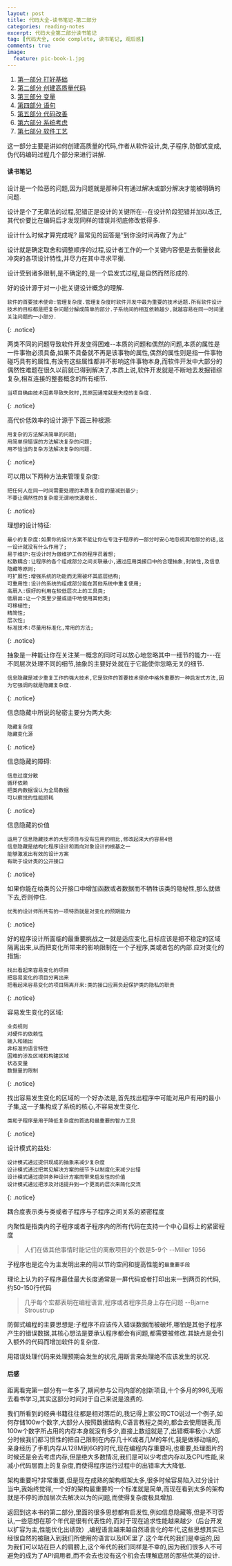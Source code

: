 ```yaml
---
layout: post
title: 代码大全-读书笔记-第二部分
categories: reading-notes
excerpt: 代码大全第二部分读书笔记
tag: [代码大全, code complete, 读书笔记, 观后感]
comments: true
image:
  feature: pic-book-1.jpg
---
```



1. [第一部分 打好基础](http://www.whysodiao.com/reading-notes/code-complete-note-part-1/)
2. [第二部分 创建高质量代码](http://www.whysodiao.com/reading-notes/code-complete-note-part-2/)
3. [第三部分 变量](http://www.whysodiao.com/reading-notes/code-complete-note-part-3/)
4. [第四部分 语句](http://www.whysodiao.com/reading-notes/code-complete-note-part-4/)
5. [第五部分 代码改善](http://www.whysodiao.com/reading-notes/code-complete-note-part-5/)
6. [第六部分 系统考虑](http://www.whysodiao.com/reading-notes/code-complete-note-part-6/)
7. [第七部分 软件工艺](http://www.whysodiao.com/reading-notes/code-complete-note-part-7/)


这一部分主要是讲如何创建高质量的代码,作者从软件设计,类,子程序,防御式变成,伪代码编码过程几个部分来进行讲解.

#### 读书笔记

设计是一个险恶的问题,因为问题就是那种只有通过解决或部分解决才能被明确的问题.

设计是个了无章法的过程,犯错正是设计的关键所在--在设计阶段犯错并加以改正,其代价要比在编码后才发现同样的错误并彻底修改低得多.

设计什么时候才算完成呢? 最常见的回答是“到你没时间再做了为止”

设计就是确定取舍和调整顺序的过程,设计者工作的一个关键内容便是去衡量彼此冲突的各项设计特性,并尽力在其中寻求平衡.

设计受到诸多限制,是不确定的,是一个启发式过程,是自然而然形成的.

好的设计源于对一小批关键设计概念的理解.

    软件的首要技术使命:管理复杂度.管理复杂度时软件开发中最为重要的技术话题.所有软件设计技术的目标都是把复杂问题分解成简单的部分.子系统间的相互依赖越少,就越容易在同一时间里关注问题的一小部分.
{: .notice}

两类不同的问题导致软件开发变得困难--本质的问题和偶然的问题,本质的属性是一件事物必须具备,如果不具备就不再是该事物的属性,偶然的属性则是指一件事物碰巧具有的属性,有没有这些属性都并不影响这件事物本身,而软件开发中大部分的偶然性难题在很久以前就已得到解决了,本质上说,软件开发就是不断地去发掘错综复杂,相互连接的整套概念的所有细节.

    当项目确由技术因素导致失败时,其原因通常就是失控的复杂度.
{: .notice}

高代价低效率的设计源于下面三种根源:

    用复杂的方法解决简单的问题;
    用简单但错误的方法解决复杂的问题;
    用不恰当的复杂方法解决复杂的问题.
{: .notice}

可以用以下两种方法来管理复杂度:

    把任何人在同一时间需要处理的本质复杂度的量减到最少;
    不要让偶然性的复杂度无谓地快速增长.
{: .notice}

理想的设计特征:

    最小的复杂度:如果你的设计方案不能让你在专注于程序的一部分时安心地忽视其他部分的话,这一设计就没有什么作用了;
    易于维护:在设计时为做维护工作的程序员着想;
    松散耦合:让程序的各个组成部分之间关联最小,通过应用类接口中的合理抽象,封装性,及信息隐藏等原则;
    可扩展性:增强系统的功能而无需破坏其底层结构;
    可重用性:设计的系统的组成部分能在其他系统中重复使用;
    高扇入:很好的利用在较低层次上的工具类;
    低扇出:让一个类里少量或适中地使用其他类;
    可移植性;
    精简性;
    层次性;
    标准技术:尽量用标准化,常用的方法;
{: .notice}

抽象是一种能让你在关注某一概念的同时可以放心地忽略其中一细节的能力---在不同层次处理不同的细节,抽象的主要好处就在于它能使你忽略无关的细节.

    信息隐藏是减少重复工作的强大技术,它是软件的首要技术使命中格外重要的一种启发式方法,因为它强调的就是隐藏复杂度.
{: .notice}

信息隐藏中所说的秘密主要分为两大类:

    隐藏复杂度
    隐藏变化源
{: .notice}

信息隐藏的障碍:

    信息过度分散
    循环依赖
    把类内数据误认为全局数据
    可以察觉的性能损耗
{: .notice}

信息隐藏的价值

    运用了信息隐藏技术的大型项目与没有应用的相比,修改起来大约容易4倍
    信息隐藏是结构化程序设计和面向对象设计的根基之一
    能够激发出有效的设计方案
    有助于设计类的公开接口
{: .notice}

如果你能在给类的公开接口中增加函数或者数据而不牺牲该类的隐秘性,那么就做下去,否则停住.

    优秀的设计师所共有的一项特质就是对变化的预期能力
{: .notice}

好的程序设计所面临的最重要挑战之一就是适应变化,目标应该是把不稳定的区域隔离出来,从而把变化所带来的影响限制在一个子程序,类或者包的内部.应对变化的措施:

    找出看起来容易变化的项目
    把容易变化的项目分离出来
    把看起来容易变化的项目隔离开来:类的接口应肩负起保护类的隐私的职责
{: .notice}

容易发生变化的区域:

    业务规则
    对硬件的依赖性
    输入和输出
    非标准的语言特性
    困难的涉及区域和构建区域
    状态变量
    数据量的限制
{: .notice}

找出容易发生变化的区域的一个好办法是,首先找出程序中可能对用户有用的最小子集,这一子集构成了系统的核心,不容易发生变化.

    类和子程序是用于降低复杂度的首选和最重要的智力工具
{: .notice}

设计模式的益处:

    设计模式通过提供现成的抽象来减少复杂度
    设计模式通过把常见解决方案的细节予以制度化来减少出错
    设计模式通过提供多种设计方案而带来启发性的价值
    设计模式通过把涉及对话提升到一个更高的层次来简化交流
{: .notice}

耦合度表示类与类或者子程序与子程序之间关系的紧密程度

内聚性是指类内的子程序或者子程序内的所有代码在支持一个中心目标上的紧密程度

>人们在做其他事情时能记住的离散项目的个数是5-9个 --Miller 1956

子程序也是迄今为主发明出来的用以节约空间和提高性能的`最重要手段`

理论上认为的子程序最佳最大长度通常是一屏代码或者打印出来一到两页的代码,约50-150行代码

>几乎每个宏都表明在编程语言,程序或者程序员身上存在问题 --Bjarne Stroustrup

防御式编程的主要思想是:子程序不应该传入错误数据而被破坏,哪怕是其他子程序产生的错误数据,其核心想法是要承认程序都会有问题,都需要被修改.其缺点是会引入额外的代码而增加软件的复杂度.

用错误处理代码来处理预期会发生的状况,用断言来处理绝不应该发生的状况.


#### 后感

距离看完第一部分有一年多了,期间参与公司内部的创新项目,十个多月的996,无暇去看书学习,其实这部分时间对于自己来说是浪费的.

我们所看到的经典书籍往往都是相对落后的,我记得上家公司CTO说过一个例子,如何存储100w个数字,大部分人按照数据结构,C语言教程之类的,都会去使用链表,而100w个数字所占用的内存本身就没有多少,直接上数组就是了,出错概率极小.大部分时候我们都习惯性的把自己限制在内存几十K或者几M的年代,我是做移动端的,亲身经历了手机内存从128M到6G的时代,现在编程内存重要吗,也重要,处理图片的时候还是会去考虑内存,但是绝大多数情况,我们是可以少考虑内存以及CPU性能,来减小代码层面上的复杂度,而使得程序运行过程中的出错率大大降低.

架构重要吗?非常重要,但是现在成熟的架构框架太多,很多时候容易陷入过分设计当中,我始终觉得,一个好的架构最重要的一个标准就是简单,而现在看到太多的架构就是不停的添加层次去解决以为的问题,而使得复杂度极具增加.

返回到这本书的第二部分,里面的很多思想都有启发性,例如信息隐藏等,但是不可否认,一些思想在那个年代是很有代表性的,而对于现在追求性能越来越少（后台开发以扩容为主,性能优化出绩效）,编程语言越来越自然语言化的年代,这些思想其实已经很自然的被融入到我们所使用的语言以及IDE里了.这个年代的我们是幸运的,因为我们可以站在巨人的肩膀上,这个年代的我们同样是不幸的,因为我们很多人不可避免的成为了API调用者,而不会去也没有这个机会去理解底层的那些优美的设计.

